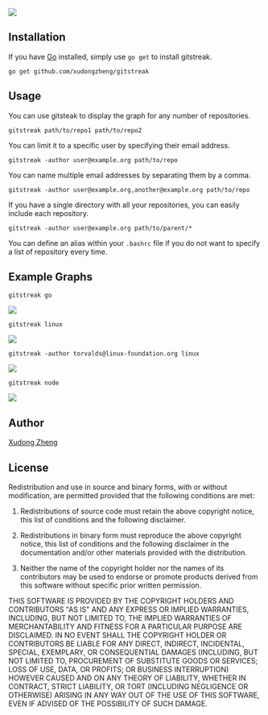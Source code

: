 ![](https://i.imgur.com/9ucpYgY.png)

## Installation

If you have [Go](https://golang.org/) installed, simply use `go get` to install
gitstreak.

`go get github.com/xudongzheng/gitstreak`

## Usage

You can use gitsteak to display the graph for any number of repositories.

`gitstreak path/to/repo1 path/to/repo2`

You can limit it to a specific user by specifying their email address.

`gitstreak -author user@example.org path/to/repo`

You can name multiple email addresses by separating them by a comma.

`gitstreak -author user@example.org,another@example.org path/to/repo`

If you have a single directory with all your repositories, you can easily
include each repository.

`gitstreak -author user@example.org path/to/parent/*`

You can define an alias within your `.bashrc` file if you do not want to specify
a list of repository every time.

## Example Graphs

`gitstreak go`

![](https://i.imgur.com/dzouqZQ.png)

`gitstreak linux`

![](https://i.imgur.com/zcSxFr3.png)

`gitstreak -author torvalds@linux-foundation.org linux`

![](https://i.imgur.com/m8TtLAy.png)

`gitstreak node`

![](https://i.imgur.com/FW0cp6M.png)

## Author

[Xudong Zheng](https://www.xudongz.com/) 

## License

Redistribution and use in source and binary forms, with or without modification,
are permitted provided that the following conditions are met:

1. Redistributions of source code must retain the above copyright notice, this
list of conditions and the following disclaimer.

2. Redistributions in binary form must reproduce the above copyright notice,
this list of conditions and the following disclaimer in the documentation and/or
other materials provided with the distribution.

3. Neither the name of the copyright holder nor the names of its contributors
may be used to endorse or promote products derived from this software without
specific prior written permission.

THIS SOFTWARE IS PROVIDED BY THE COPYRIGHT HOLDERS AND CONTRIBUTORS "AS IS" AND
ANY EXPRESS OR IMPLIED WARRANTIES, INCLUDING, BUT NOT LIMITED TO, THE IMPLIED
WARRANTIES OF MERCHANTABILITY AND FITNESS FOR A PARTICULAR PURPOSE ARE
DISCLAIMED. IN NO EVENT SHALL THE COPYRIGHT HOLDER OR CONTRIBUTORS BE LIABLE FOR
ANY DIRECT, INDIRECT, INCIDENTAL, SPECIAL, EXEMPLARY, OR CONSEQUENTIAL DAMAGES
(INCLUDING, BUT NOT LIMITED TO, PROCUREMENT OF SUBSTITUTE GOODS OR SERVICES;
LOSS OF USE, DATA, OR PROFITS; OR BUSINESS INTERRUPTION) HOWEVER CAUSED AND ON
ANY THEORY OF LIABILITY, WHETHER IN CONTRACT, STRICT LIABILITY, OR TORT
(INCLUDING NEGLIGENCE OR OTHERWISE) ARISING IN ANY WAY OUT OF THE USE OF THIS
SOFTWARE, EVEN IF ADVISED OF THE POSSIBILITY OF SUCH DAMAGE.

